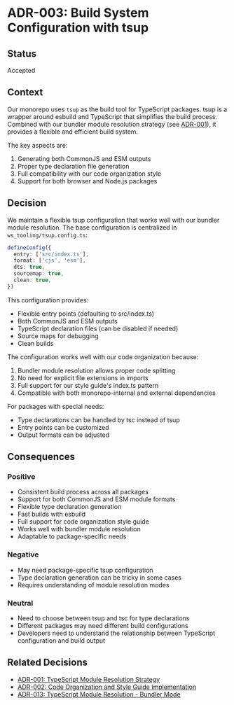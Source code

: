 # ADR-003: Build System Configuration with tsup

## Status

Accepted

## Context

Our monorepo uses `tsup` as the build tool for TypeScript packages. tsup is a wrapper around esbuild and TypeScript that simplifies the build process. Combined with our bundler module resolution strategy (see [ADR-001](./ADR-001-typescript-module-resolution-strategy.md)), it provides a flexible and efficient build system.

The key aspects are:

1. Generating both CommonJS and ESM outputs
2. Proper type declaration file generation
3. Full compatibility with our code organization style
4. Support for both browser and Node.js packages

## Decision

We maintain a flexible tsup configuration that works well with our bundler module resolution. The base configuration is centralized in `ws_tooling/tsup.config.ts`:

```typescript
defineConfig({
  entry: ['src/index.ts'],
  format: ['cjs', 'esm'],
  dts: true,
  sourcemap: true,
  clean: true,
})
```

This configuration provides:

- Flexible entry points (defaulting to src/index.ts)
- Both CommonJS and ESM outputs
- TypeScript declaration files (can be disabled if needed)
- Source maps for debugging
- Clean builds

The configuration works well with our code organization because:

1. Bundler module resolution allows proper code splitting
2. No need for explicit file extensions in imports
3. Full support for our style guide's index.ts pattern
4. Compatible with both monorepo-internal and external dependencies

For packages with special needs:

- Type declarations can be handled by tsc instead of tsup
- Entry points can be customized
- Output formats can be adjusted

## Consequences

### Positive

- Consistent build process across all packages
- Support for both CommonJS and ESM module formats
- Flexible type declaration generation
- Fast builds with esbuild
- Full support for code organization style guide
- Works well with bundler module resolution
- Adaptable to package-specific needs

### Negative

- May need package-specific tsup configuration
- Type declaration generation can be tricky in some cases
- Requires understanding of module resolution modes

### Neutral

- Need to choose between tsup and tsc for type declarations
- Different packages may need different build configurations
- Developers need to understand the relationship between TypeScript configuration and build output

## Related Decisions

- [ADR-001: TypeScript Module Resolution Strategy](./ADR-001-typescript-module-resolution-strategy.md)
- [ADR-002: Code Organization and Style Guide Implementation](./ADR-002-code-organization-and-style-guide.md)
- [ADR-013: TypeScript Module Resolution - Bundler Mode](./ADR-013-typescript-module-resolution-bundler.md)
